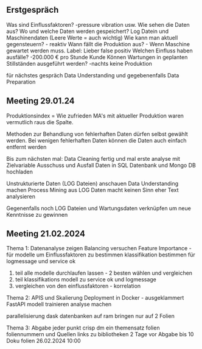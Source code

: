 ## Erstgespräch

Was sind Einflussfaktoren? -pressure vibration usw. 
Wie sehen die Daten aus? Wo und welche Daten werden gespeichert? Log Datein und Maschinendaten (Leere Werte = auch wichtig)
Wie kann man aktuell gegensteuern?  - reaktiv
Wann fällt die Produktion aus? - Wenn Maschine gewartet werden muss. Label: 
Lieber false positiv
Welchen Einfluss haben ausfälle? -200.000 € pro Stunde Kunde
Können Wartungen in geplanten Stillständen ausgeführt werden?  -nachts keine Produktion

für nächstes gespräch Data Understanding und gegebenenfalls Data Preparation

## Meeting 29.01.24

Produktionsindex = Wie zufrieden MA's mit aktueller Produktion waren
vermutlich raus die Spalte.

Methoden zur Behandlung von fehlerhaften Daten dürfen selbst gewählt werden. Bei wenigen fehlerhaften Daten können die Daten auch einfach entfernt werden

Bis zum nächsten mal:
Data Cleaning fertig und mal erste analyse mit Zielvariable Ausschuss und Ausfall
Daten in SQL Datenbank und Mongo DB hochladen

Unstrukturierte Daten (LOG Dateien) anschauen Data Understanding machen
Process Mining aus LOG Daten macht keinen Sinn eher Text analysieren

Gegenenfalls noch LOG Dateien und Wartungsdaten verknüpfen um neue Kenntnisse zu gewinnen

## Meeting 21.02.2024

Thema 1: Datenanalyse zeigen
Balancing versuchen
Feature Importance - für modelle um Einflussfaktoren zu bestimmen
klassifikation bestimmen für logmessage und service ok
1. teil alle modelle durchlaufen lassen - 2 besten wählen und vergleichen
2. teil klassifikations modell zu service ok und logmessage
3. vergleichen von den einflussfaktoren - korrelation

Thema 2: APIS und Skalierung 
Deployment in Docker - ausgeklammert
FastAPI
modell trainieren
analyse machen

parallelisierung
dask
datenbanken auf ram bringen
nur auf 2 Folien

Thema 3: Abgabe
jeder punkt crisp dm ein themensatz folien
foliennummern und Quellen 
links zu bibliotheken
2 Tage vor Abgabe bis 10 Doku folien 26.02.2024 10:00